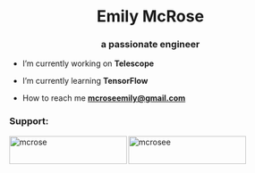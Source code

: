 <h1 align="center">Emily McRose</h1>
<h3 align="center">a passionate engineer</h3>

- I’m currently working on **Telescope**

- I’m currently learning **TensorFlow**

- How to reach me **mcroseemily@gmail.com**


<h3 align="left">Support:</h3>
<p><a href="https://www.buymeacoffee.com/mcrose"> <img align="left" src="https://cdn.buymeacoffee.com/buttons/v2/default-yellow.png" height="50" width="210" alt="mcrose" /></a><a href="https://ko-fi.com/mcrosee"> <img align="left" src="https://cdn.ko-fi.com/cdn/kofi3.png?v=3" height="50" width="210" alt="mcrosee" /></a></p><br><br>
